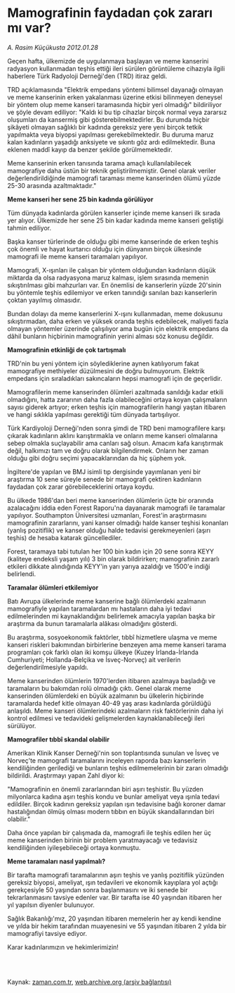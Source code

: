 # Mamografinin faydadan çok zararı mı var?

*A. Rasim Küçükusta 2012.01.28*

<td class="columnist-detail">
<p>Geçen hafta, ülkemizde de uygulanmaya başlayan ve meme kanserini radyasyon kullanmadan teşhis ettiği ileri sürülen görüntüleme cihazıyla ilgili haberlere Türk Radyoloji Derneği'den (TRD) itiraz geldi.</p>
<p>
<div id="haberMetinDiv">
<p> TRD açıklamasında "Elektrik empedans yöntemi bilimsel dayanağı olmayan ve meme kanserinin erken yakalanması üzerine etkisi bilinmeyen deneysel bir yöntem olup meme kanseri taramasında hiçbir yeri olmadığı" bildiriliyor ve şöyle devam ediliyor: "Kaldı ki bu tip cihazlar birçok normal veya zararsız oluşumları da kansermiş gibi gösterebilmektedirler. Bu durumda hiçbir şikâyeti olmayan sağlıklı bir kadında gereksiz yere yeni birçok tetkik yapılmakta veya biyopsi yapılması gerekebilmektedir. Bu duruma maruz kalan kadınların yaşadığı anksiyete ve sıkıntı göz ardı edilmektedir. Buna eklenen maddî kayıp da benzer şekilde görülmemektedir.
<p>Meme kanserinin erken tanısında tarama amaçlı kullanılabilecek mamografiye daha üstün bir teknik geliştirilmemiştir. Genel olarak veriler değerlendirildiğinde mamografi taraması meme kanserinden ölümü yüzde 25-30 arasında azaltmaktadır."
<p><b>Meme kanseri her sene 25 bin kadında görülüyor</b>
<p>Tüm dünyada kadınlarda görülen kanserler içinde meme kanseri ilk sırada yer alıyor. Ülkemizde her sene 25 bin kadar kadında meme kanseri geliştiği tahmin ediliyor.
<p>Başka kanser türlerinde de olduğu gibi meme kanserinde de erken teşhis çok önemli ve hayat kurtarıcı olduğu için dünyanın birçok ülkesinde mamografi ile meme kanseri taramaları yapılıyor.
<p>Mamografi, X-ışınları ile çalışan bir yöntem olduğundan kadınların düşük miktarda da olsa radyasyona maruz kalması, işlem sırasında memenin sıkıştırılması gibi mahzurları var. En önemlisi de kanserlerin yüzde 20'sinin bu yöntemle teşhis edilemiyor ve erken tanındığı sanılan bazı kanserlerin çoktan yayılmış olmasıdır.
<p>Bundan dolayı da meme kanserlerini X-ışını kullanmadan, meme dokusunu sıkıştırmadan, daha erken ve yüksek oranda teşhis edebilecek, maliyeti fazla olmayan yöntemler üzerinde çalışılıyor ama bugün için elektrik empedans da dâhil bunların hiçbirinin mamografinin yerini alması söz konusu değildir.
<p><b>Mamografinin etkinliği de çok tartışmalı</b>
<p>TRD'nin bu yeni yöntem için söylediklerine aynen katılıyorum fakat mamografiye methiyeler düzülmesini de doğru bulmuyorum. Elektrik empedans için sıraladıkları sakıncaların hepsi mamografi için de geçerlidir.
<p>Mamografilerin meme kanserinden ölümleri azaltmada sanıldığı kadar etkili olmadığını, hatta zararının daha fazla olabileceğini ortaya koyan çalışmaların sayısı giderek artıyor; erken teşhis için mamografilerin hangi yaştan itibaren ve hangi sıklıkla yapılması gerektiği tüm dünyada tartışılıyor.
<p>Türk Kardiyoloji Derneği'nden sonra şimdi de TRD beni mamografilere karşı çıkarak kadınların aklını karıştırmakla ve onların meme kanseri olmalarına sebep olmakla suçlayabilir ama canları sağ olsun. Amacım kafa karıştırmak değil, halkımızı tam ve doğru olarak bilgilendirmek. Onların her zaman olduğu gibi doğru seçimi yapacaklarından da hiç şüphem yok.
<p>İngiltere'de yapılan ve BMJ isimli tıp dergisinde yayımlanan yeni bir araştırma 10 sene süreyle senede bir mamografi çektiren kadınların faydadan çok zarar görebileceklerini ortaya koydu.
<p>Bu ülkede 1986'dan beri meme kanserinden ölümlerin üçte bir oranında azalacağını iddia eden Forest Raporu'na dayanarak mamografi ile taramalar yapılıyor. Southampton Üniversitesi uzmanları, Forest'in araştırmasını mamografinin zararlarını, yani kanser olmadığı halde kanser teşhisi konanları (yanlış pozitiflik) ve kanser olduğu halde tedavisi gerekmeyenleri (aşırı teşhis) de hesaba katarak güncellediler.
<p>Forest, taramaya tabi tutulan her 100 bin kadın için 20 sene sonra KEYY (kaliteye endeksli yaşam yılı) 3 bin olarak bildirirken; mamografinin zararlı etkileri dikkate alındığında KEYY'in yarı yarıya azaldığı ve 1500'e indiği belirlendi.
<p><b>Taramalar ölümleri etkilemiyor</b>
<p>Batı Avrupa ülkelerinde meme kanserine bağlı ölümlerdeki azalmanın mamografiyle yapılan taramalardan mı hastaların daha iyi tedavi edilmelerinden mi kaynaklandığını belirlemek amacıyla yapılan başka bir araştırma da bunun taramalarla alâkası olmadığını gösterdi.
<p>Bu araştırma, sosyoekonomik faktörler, tıbbî hizmetlere ulaşma ve meme kanseri riskleri bakımından birbirlerine benzeyen ama meme kanseri tarama programları çok farklı olan iki komşu ülkeye (Kuzey İrlanda-İrlanda Cumhuriyeti; Hollanda-Belçika ve İsveç-Norveç) ait verilerin değerlendirilmesiyle yapıldı.
<p>Meme kanserinden ölümlerin 1970'lerden itibaren azalmaya başladığı ve taramaların bu bakımdan rolü olmadığı çıktı. Genel olarak meme kanserinden ölümlerdeki en büyük azalmanın bu ülkelerin hiçbirinde taramalarda hedef kitle olmayan 40-49 yaş arası kadınlarda görüldüğü anlaşıldı. Meme kanseri ölümlerindeki azalmaların risk faktörlerinin daha iyi kontrol edilmesi ve tedavideki gelişmelerden kaynaklanabileceği ileri sürülüyor.
<p><b>Mamografiler tıbbî skandal olabilir</b>
<p>Amerikan Klinik Kanser Derneği'nin son toplantısında sunulan ve İsveç ve Norveç'te mamografi taramalarını inceleyen raporda bazı kanserlerin kendiliğinden gerilediği ve bunların teşhis edilmemelerinin bir zararı olmadığı bildirildi. Araştırmayı yapan Zahl diyor ki:
<p>"Mamografinin en önemli zararlarından biri aşırı teşhistir. Bu yüzden milyonlarca kadına aşırı teşhis kondu ve bunlar ameliyat veya ışınla tedavi edildiler. Birçok kadının gereksiz yapılan ışın tedavisine bağlı koroner damar hastalığından ölmüş olması modern tıbbın en büyük skandallarından biri olabilir."
<p>Daha önce yapılan bir çalışmada da, mamografi ile teşhis edilen her üç meme kanserinden birinin bir problem yaratmayacağı ve tedavisiz kendiliğinden iyileşebileceği ortaya konmuştu.
<p><b>Meme taramaları nasıl yapılmalı?</b>
<p>Bir tarafta mamografi taramalarının aşırı teşhis ve yanlış pozitiflik yüzünden gereksiz biyopsi, ameliyat, ışın tedavileri ve ekonomik kayıplara yol açtığı gerekçesiyle 50 yaşından sonra başlanmasını ve iki senede bir tekrarlanmasını tavsiye edenler var. Bir tarafta ise 40 yaşından itibaren her yıl yapılsın diyenler bulunuyor.
<p>Sağlık Bakanlığı'mız, 20 yaşından itibaren memelerin her ay kendi kendine ve yılda bir hekim tarafından muayenesini ve 55 yaşından itibaren 2 yılda bir mamografiyi tavsiye ediyor.
<p>Karar kadınlarımızın ve hekimlerimizin!</p></p></p></p></p></p></p></p></p></p></p></p></p></p></p></p></p></p></p></p></p></p></p></p></p></p></div>
</p>


<p><br>
		 </br></p></td>

Kaynak: [zaman.com.tr](http://zaman.com.tr/yazar.do?yazino=1236161), [web.archive.org (arşiv bağlantısı)](http://web.archive.org/web/20120412052046/http://zaman.com.tr:80/yazar.do?yazino=1236161)
